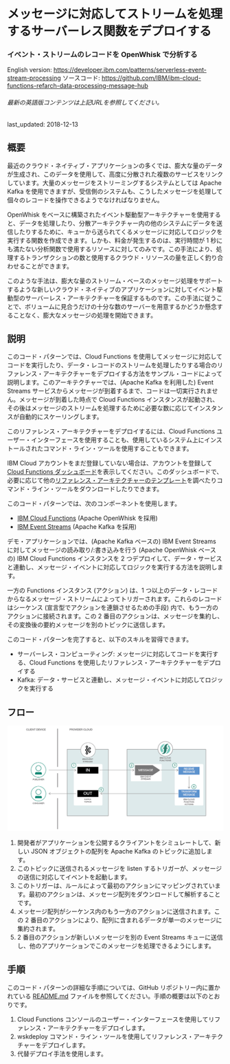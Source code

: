 # メッセージに対応してストリームを処理するサーバーレス関数をデプロイする

### イベント・ストリームのレコードを OpenWhisk で分析する

English version: https://developer.ibm.com/patterns/serverless-event-stream-processing
ソースコード: https://github.com/IBM/ibm-cloud-functions-refarch-data-processing-message-hub

###### 最新の英語版コンテンツは上記URLを参照してください。
last_updated: 2018-12-13

 
## 概要

最近のクラウド・ネイティブ・アプリケーションの多くでは、膨大な量のデータが生成され、このデータを使用して、高度に分散された複数のサービスをリンクしています。大量のメッセージをストリーミングするシステムとしては Apache Kafka を使用できますが、受信側のシステムも、こうしたメッセージを処理して個々のレコードを操作できるようでなければなりません。

OpenWhisk をベースに構築されたイベント駆動型アーキテクチャーを使用すると、データを処理したり、分散アーキテクチャー内の他のシステムにデータを送信したりするために、キューから送られてくるメッセージに対応してロジックを実行する関数を作成できます。しかも、料金が発生するのは、実行時間が 1 秒にも満たない分析関数で使用するリソースに対してのみです。この手法により、処理するトランザクションの数と使用するクラウド・リソースの量を正しく釣り合わせることができます。

このような手法は、膨大な量のストリーム・ベースのメッセージ処理をサポートするような新しいクラウド・ネイティブのアプリケーションに対してイベント駆動型のサーバーレス・アーキテクチャーを保証するものです。この手法に従うことで、ボリュームに見合うだけの十分な数のサーバーを用意するかどうか懸念することなく、膨大なメッセージの処理を開始できます。

## 説明

このコード・パターンでは、Cloud Functions を使用してメッセージに対応してコードを実行したり、データ・レコードのストリームを処理したりする場合のリファレンス・アーキテクチャーをデプロイする方法をサンプル・コードによって説明します。このアーキテクチャーでは、(Apache Kafka を利用した) Event Streams サービスからメッセージが到着するまで、コードは一切実行されません。メッセージが到着した時点で Cloud Functions インスタンスが起動され、その後はメッセージのストリームを処理するために必要な数に応じてインスタンスが自動的にスケーリングします。

このリファレンス・アーキテクチャーをデプロイするには、Cloud Functions ユーザー・インターフェースを使用することも、使用しているシステム上にインストールされたコマンド・ライン・ツールを使用することもできます。

IBM Cloud アカウントをまだ登録していない場合は、アカウントを登録して [Cloud Functions ダッシュボード](https://cloud.ibm.com/openwhisk?cm_sp=ibmdev-_-developer-patterns-_-cloudreg)を表示してください。このダッシュボードで、必要に応じて他の[リファレンス・アーキテクチャーのテンプレート](https://github.com/topics/ibm-cloud-functions-refarch)を調べたりコマンド・ライン・ツールをダウンロードしたりできます。

このコード・パターンでは、次のコンポーネントを使用します。

* [IBM Cloud Functions](https://cloud.ibm.com/openwhisk?cm_sp=ibmdev-_-developer-patterns-_-cloudreg) (Apache OpenWhisk を採用)
* [IBM Event Streams](https://cloud.ibm.com/catalog/services/event-streams?cm_sp=ibmdev-_-developer-patterns-_-cloudreg) (Apache Kafka を採用)

デモ・アプリケーションでは、(Apache Kafka ベースの) IBM Event Streams に対してメッセージの読み取り/:書き込みを行う (Apache OpenWhisk ベースの) IBM Cloud Functions インスタンスを 2 つデプロイして、データ・サービスと連動し、メッセージ・イベントに対応してロジックを実行する方法を説明します。

一方の Functions インスタンス (アクション) は、1 つ以上のデータ・レコードからなるメッセージ・ストリームによってトリガーされます。これらのレコードはシーケンス (宣言型でアクションを連鎖させるための手段) 内で、もう一方のアクションに接続されます。この 2 番目のアクションは、メッセージを集約し、その変換後の要約メッセージを別のトピックに送信します。

このコード・パターンを完了すると、以下のスキルを習得できます。

* サーバーレス・コンピューティング:  メッセージに対応してコードを実行する、Cloud Functions を使用したリファレンス・アーキテクチャーをデプロイする
* Kafka: データ・サービスと連動し、メッセージ・イベントに対応してロジックを実行する

## フロー

![フロー](./images/serverless-event-stream-architecture.png)

1. 開発者がアプリケーションを公開するクライアントをシミュレートして、新しい JSON オブジェクトの配列を Apache Kafka のトピックに追加します。
1. このトピックに送信されるメッセージを listen するトリガーが、メッセージの送信に対応してイベントを起動します。
1. このトリガーは、ルールによって最初のアクションにマッピングされています。最初のアクションは、メッセージ配列をダウンロードして解析することです。
1. メッセージ配列がシーケンス内のもう一方のアクションに送信されます。この 2 番目のアクションにより、配列に含まれるデータが単一のメッセージに集約されます。
1. 2 番目のアクションが新しいメッセージを別の Event Streams キューに送信し、他のアプリケーションでこのメッセージを処理できるようにします。

## 手順

このコード・パターンの詳細な手順については、GitHub リポジトリー内に置かれている [README.md](https://github.com/IBM/ibm-cloud-functions-refarch-data-processing-message-hub/blob/master/README.md) ファイルを参照してください。手順の概要は以下のとおりです。

1. Cloud Functions コンソールのユーザー・インターフェースを使用してリファレンス・アーキテクチャーをデプロイします。
2. wskdeploy コマンド・ライン・ツールを使用してリファレンス・アーキテクチャーをデプロイします。
3. 代替デプロイ手法を使用します。
